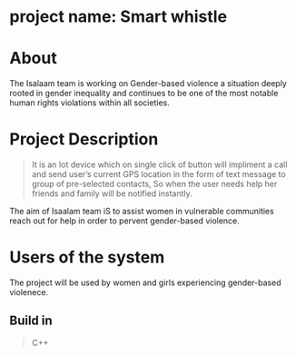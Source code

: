 # project name: Smart whistle

# About 

The Isalaam team is working on Gender-based violence a situation deeply rooted in gender inequality and continues to be one of the most notable human rights violations within all societies. 

# Project Description

> It is an Iot device which on single click of button will impliment a call and send user’s current GPS location in the form of text message to group of pre-selected contacts, So when the user needs help her friends and family will be notified instantly.

The aim of Isaalam team iS to assist women in vulnerable communities reach out for help in order to pervent gender-based violence.

# Users of the system
The project will be used by women and girls experiencing gender-based violenece. 

## Build in 
> C++
